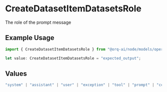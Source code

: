 # CreateDatasetItemDatasetsRole

The role of the prompt message

## Example Usage

```typescript
import { CreateDatasetItemDatasetsRole } from "@orq-ai/node/models/operations";

let value: CreateDatasetItemDatasetsRole = "expected_output";
```

## Values

```typescript
"system" | "assistant" | "user" | "exception" | "tool" | "prompt" | "correction" | "expected_output"
```